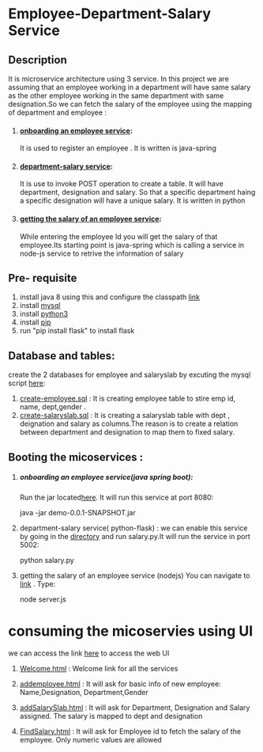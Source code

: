 
# Employee-Department-Salary Service
## Description
It is microservice architecture using 3 service. In this project we are assuming that an employee working in a department will have same salary as the other employee working in the same department with same designation.So we can fetch the salary of the employee using the mapping of department and employee :
1) #### [onboarding an employee service](https://github.com/satyamsah/microservice/tree/master/employee-onboard-service-javaspring): 
   It is used to register an employee . It is written is java-spring
2) #### [department-salary service](https://github.com/satyamsah/microservice/tree/master/create-deptmentandsalary-service-python):
   It is use to invoke POST operation to create a table. It will have department, designation and salary. So that a specific department haing a specific designation will have a unique salary. It is written in python
3) #### [getting the salary of an employee service](https://github.com/satyamsah/microservice/tree/master/fetch-salary-service-nodejs): 
   While entering the employee Id you will get the salary of that employee.Its starting point is java-spring which is calling a service    in node-js service to retrive the information of salary


## Pre- requisite 
1)  install java 8 using this and configure the classpath [link](http://www.oracle.com/technetwork/java/javase/downloads/jdk8-downloads-2133151.html)
2) install [mysql](https://dev.mysql.com/downloads/mysql/)
3) install [python3](https://www.python.org/downloads/)
4) install [pip](https://pip.pypa.io/en/stable/installing/)
5) run "pip install flask" to install flask 

## Database and tables:
create the 2 databases for employee and salaryslab by excuting the mysql script [here](https://github.com/satyamsah/microservice/tree/master/sqlscript):

1) [create-employee.sql](https://github.com/satyamsah/microservice/blob/master/sqlscript/create-employee.sql) : It is creating employee table to stire emp id, name, dept,gender . 
2) [create-salaryslab.sql](https://github.com/satyamsah/microservice/blob/master/sqlscript/create-salaryslab.sql) : It is creating a salaryslab table with dept , deignation and salary as columns.The reason is to create a relation between department and designation to map them to fixed salary.


## Booting the micoservices :
1) ##### onboarding an employee service(java spring boot):
   Run the jar located[here](https://github.com/satyamsah/microservice/blob/master/employee-onboard-service-javaspring/target/demo-0.0.1-SNAPSHOT.jar). It will run this service at port 8080:
   
   java -jar demo-0.0.1-SNAPSHOT.jar

2) department-salary service( python-flask) : we can enable this service by going in the [directory](https://github.com/satyamsah/microservice/blob/master/create-deptmentandsalary-service-python/salary.py) and run salary.py.It will run the service in port 5002:

   python salary.py

3) getting the salary of an employee service (nodejs) You can navigate to [link](https://github.com/satyamsah/microservice/tree/master/fetch-salary-service-nodejs) . Type:
   
   node server.js

# consuming the micoservies using UI
we can access the link [here](https://github.com/satyamsah/microservice/tree/master/web) to access the web UI

1) [Welcome.html](https://github.com/satyamsah/microservice/blob/master/web/Welcome.html) : Welcome link for all the services

2) [addemployee.html](https://github.com/satyamsah/microservice/blob/master/web/addemployee.html) : It will ask for basic info of new employee: Name,Designation, Department,Gender

3) [addSalarySlab.html](https://github.com/satyamsah/microservice/blob/master/web/addSalarySlab.html) : It will ask for Department, Designation and Salary assigned. The salary is mapped to dept and designation

4) [FindSalary.html](https://github.com/satyamsah/microservice/blob/master/web/FindSalary.html) : It will ask for Employee id to fetch the salary of the employee. Only numeric values are allowed

